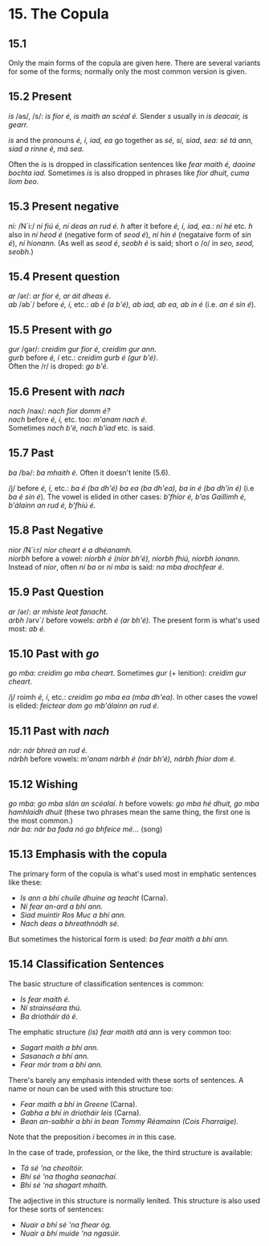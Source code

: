 # 15. The Copula
## 15.1
Only the main forms of the copula are given here. There are several variants for some of the forms; normally only the most common version is given.

## 15.2 Present
*is* /əs/, /s/: *is fíor é, is maith an scéal é.* Slender *s* usually in *is deacair, is gearr.*

*is* and the pronouns *é, í, iad, ea* go together as *sé, sí, siad, sea: sé tá ann, siad a rinne é, má sea.*

Often the *is* is dropped in classification sentences like *fear maith é, daoine bochta iad.* Sometimes *is* is also dropped in phrases like *fíor dhuit, cuma liom beo.*

## 15.3 Present negative
*ní:* /N´i:/ *ní fiú é, ní deas an rud é.* *h* after it before *é, í, iad, ea.: ní hé* etc. *h* also in *ní heod é* (negative form of *seod é*), *ní hin é* (negataive form of *sin é*), *ní hionann.* (As well as *seod é*, *seobh é* is said; short *o* /o/ in *seo, seod, seobh.*)

## 15.4 Present question
*ar* /ər/: *ar fíor é, ar áit dheas é*.  
*ab* /əb´/ before *é, í,* etc.: *ab é (a b'é), ab iad, ab ea, ab in é* (i.e. *an é sin é*).

## 15.5 Present with *go*
*gur* /gər/: *creidim gur fíor é, creidim gur ann.*  
*gurb* before *é, í* etc.: *creidim gurb é (gur b'é)*.  
Often the /r/ is droped: *go b'é.*

## 15.6 Present with *nach*
*nach* /nax/: *nach fíor domm é?*  
*nach* before *é, í,* etc. too: *m'anam nach é.*  
Sometimes *nach b'é, nach b'iad* etc. is said.

## 15.7 Past
*ba* /bə/: *ba mhaith é.* Often it doesn't lenite (5.6).

/j/ before *é, í,* etc.: *ba é (ba dh'é) ba ea (ba dh'ea), ba in é (ba dh'in é)* (i.e *ba é sin é*). The vowel is elided in other cases: *b'fhíor é, b'as Gaillimh é, b'álainn an rud é, b'fhiú é.*

## 15.8 Past Negative
*níor* /N´i:r/ *níor cheart é a dhéanamh.*  
*níorbh* before a vowel: *níorbh é (níor bh'é), níorbh fhiú, níorbh ionann.*  
Instead of *níor*, often *ní ba* or *ní mba* is said: *na mba drochfear é*.

## 15.9 Past Question
*ar* /ər/: *ar mhiste leat fanacht.*  
*arbh* /ərv´/ before vowels: *arbh é (ar bh'é)*. The present form is what's used most: *ab é.*

## 15.10 Past with *go*
*go mba: creidim go mba cheart*. Sometimes *gur* (+ lenition): *creidim gur cheart*.

/j/ roimh *é, í*, etc.: *creidim go mba ea (mba dh'ea).* In other cases the vowel is elided: *feictear dom go mb'álainn an rud é.*

## 15.11 Past with *nach*
*nár: nár bhreá an rud é.*  
*nárbh* before vowels: *m'anam nárbh é (nár bh'é), nárbh fhíor dom é.*

## 15.12 Wishing
*go mba: go mba slán an scéalaí*. *h* before vowels: *go mba hé dhuit, go mba hamhlaidh dhuit* (these two phrases mean the same thing, the first one is the most common.)  
*nár ba: nár ba fada nó go bhfeice mé...* (song)

## 15.13 Emphasis with the copula
The primary form of the copula is what's used most in emphatic sentences like these:
+ *Is ann a bhí chuile dhuine ag teacht* (Carna).
+ *Ní fear an-ard a bhí ann.*
+ *Siad muintir Ros Muc a bhí ann.*
+ *Nach deas a bhreathnódh sé.*

But sometimes the historical form is used: *ba fear maith a bhí ann.*

## 15.14 Classification Sentences
The basic structure of classification sentences is common:
+ *Is fear maith é.*
+ *Ní strainséara thú.*
+ *Ba driotháir dó é.*

The emphatic structure *(is) fear maith atá ann* is very common too:
+ *Sagart maith a bhí ann.*
+ *Sasanach a bhí ann.*
+ *Fear mór trom a bhí ann.*

There's barely any emphasis intended with these sorts of sentences. A name or noun can be used with this structure too:
+ *Fear maith a bhí in Greene* (Carna).
+ *Gabha a bhí in driotháir leis* (Carna).
+ *Bean an-saibhir a bhí in bean Tommy Réamainn (Cois Fharraige).*

Note that the preposition *i* becomes *in* in this case.

In the case of trade, profession, or the like, the third structure is available:
+ *Tá sé 'na cheoltóir.*
+ *Bhí sé 'na thogha seanachaí*.
+ *Bhí sé 'na shagart mhaith.*

The adjective in this structure is normally lenited. This structure is also used for these sorts of sentences:
+ *Nuair a bhí sé 'na fhear óg.*
+ *Nuair a bhí muide 'na ngasúir.*
